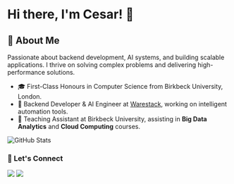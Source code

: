 # Hi there, I'm Cesar! 👋

## 🚀 About Me
Passionate about backend development, AI systems, and building scalable applications. I thrive on solving complex problems and delivering high-performance solutions. 

- 🎓 First-Class Honours in Computer Science from Birkbeck University, London.
- 💼 Backend Developer & AI Engineer at [Warestack](https://www.warestack.com/), working on intelligent automation tools.
- 🏫 Teaching Assistant at Birkbeck University, assisting in **Big Data Analytics** and **Cloud Computing** courses.


![GitHub Stats](https://github-readme-stats.vercel.app/api/top-langs/?username=cgoncalves94&theme=onedark&show_icons=true&hide_border=true&layout=compact)

### 🔗 Let's Connect 

[![](https://img.shields.io/badge/linkedin-%230077B5.svg?&style=for-the-badge&logo=linkedin&logoColor=white0e76a8)](https://www.linkedin.com/in/cesar-goncalves-735b5bb3)
[![](https://img.shields.io/badge/instagram-%230077B5.svg?&style=for-the-badge&logo=instagram&logoColor=white&color=8a3ab9)](https://www.instagram.com/ceesaraugust0/)





